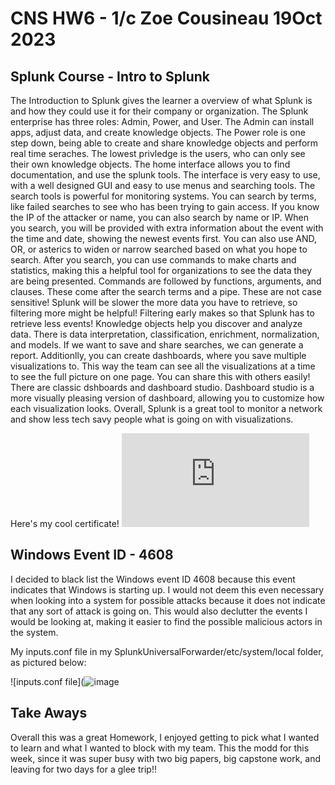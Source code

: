 # CNS HW6 - 1/c Zoe Cousineau 19Oct 2023

## Splunk Course - Intro to Splunk

  The Introduction to Splunk gives the learner a overview of what Splunk is and how they could use it for their company or organization. The Splunk enterprise has three roles: Admin, Power, and User. The Admin can install apps, adjust data, and create knowledge objects. The Power role is one step down, being able to create and share knowledge objects and perform real time seraches. The lowest privledge is the users, who can only see their own knowledge objects. The home interface allows you to find documentation, and use the splunk tools. The interface is very easy to use, with a well designed GUI and easy to use menus and searching tools. The search tools is powerful for monitoring systems. You can search by terms, like failed searches to see who has been trying to gain access. If you know the IP of the attacker or name, you can also search by name or IP. When you search, you will be provided with extra information about the event with the time and date, showing the newest events first.  You can also use AND, OR, or asterics to widen or narrow searched based on what you hope to search. After you search, you can use commands to make charts and statistics, making this a helpful tool for organizations to see the data they are being presented. Commands are followed by functions, arguments, and clauses. These come after the search terms and a pipe. These are not case sensitive! Splunk will be slower the more data you have to retrieve, so filtering more might be helpful! Filtering early makes so that Splunk has to retrieve less events! Knowledge objects help you discover and analyze data. There is data interpretation, classification, enrichment, normalization, and models. If we want to save and share searches, we can generate a report. Additionlly, you can create dashboards, where you save multiple visualizations to. This way the team can see all the visualizations at a time to see the full picture on one page. You can share this with others easily! There are classic dshboards and dashboard studio. Dashboard studio is a more visually pleasing version of dashboard, allowing you to customize how each visualization looks. Overall, Splunk is a great tool to monitor a network and show less tech savy people what is going on with visualizations. 

Here's my cool certificate!
  ![Certificate](https://github.com/zcous/CNS_Cousineau_23/blob/main/HW6/CousineauCertificate.pdf)

## Windows Event ID - 4608
  I decided to black list the Windows event ID 4608 because this event indicates that Windows is starting up. I would not deem this even necessary when looking into a system for possible attacks because it does not indicate that any sort of attack is going on. This would also declutter the events I would be looking at, making it easier to find the possible malicious actors in the system. 

  My inputs.conf file in my SplunkUniversalForwarder/etc/system/local folder, as pictured below:

![inputs.conf file](![image](https://github.com/zcous/CNS_Cousineau_23/assets/90362066/0d3e2f4e-d42a-4763-955e-cb57381144cd)

## Take Aways
  Overall this was a great Homework, I enjoyed getting to pick what I wanted to learn and what I wanted to block with my team. This the modd for this week, since it was super busy with two big papers, big capstone work, and leaving for two days for a glee trip!!

  


